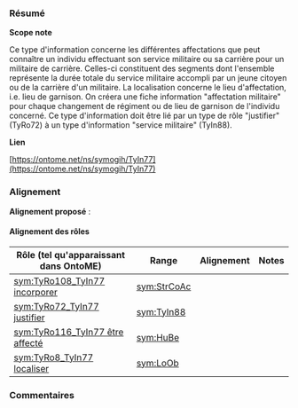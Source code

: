 ### Résumé

**Scope note**

Ce type d'information concerne les différentes affectations que peut connaître un individu effectuant son service militaire ou sa carrière pour un militaire de carrière. Celles-ci constituent des segments dont l'ensemble représente la durée totale du service militaire accompli par un jeune citoyen ou de la carrière d'un militaire.	La localisation concerne le lieu d'affectation, i.e. lieu de garnison.	On créera une fiche information "affectation militaire" pour chaque changement de régiment ou de lieu de garnison de l'individu concerné.	Ce type d'information doit être lié par un type de rôle "justifier" (TyRo72) à un type d'information "service militaire" (TyIn88).

**Lien**

[https://ontome.net/ns/symogih/TyIn77](https://ontome.net/ns/symogih/TyIn77)

### Alignement

**Alignement proposé** :

#### Alignement des rôles

| Rôle (tel qu'apparaissant dans OntoME) | Range | Alignement | Notes |
| ----- | ----- | ----- | ----- |
| [sym:TyRo108_TyIn77 incorporer](https://ontome.net/ns/symogih/TyRo108_TyIn77) | [sym:StrCoAc](https://ontome.net/ns/symogih/StrCoAc) |   |   |
| [sym:TyRo72_TyIn77 justifier](https://ontome.net/ns/symogih/TyRo72_TyIn77) | [sym:TyIn88](https://ontome.net/ns/symogih/TyIn88) |   |   |
| [sym:TyRo116_TyIn77 être affecté](https://ontome.net/ns/symogih/TyRo116_TyIn77) | [sym:HuBe](https://ontome.net/ns/symogih/HuBe) |   |   |
| [sym:TyRo8_TyIn77 localiser](https://ontome.net/ns/symogih/TyRo8_TyIn77) | [sym:LoOb](https://ontome.net/ns/symogih/LoOb) |   |   |

### Commentaires